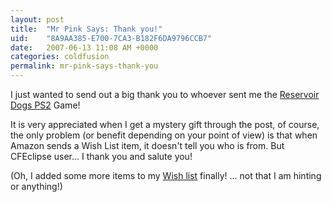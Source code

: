 ```yaml
---
layout: post
title:  "Mr Pink Says: Thank you!"
uid:	"8A9AA385-E700-7CA3-B182F6DA9796CCB7"
date:   2007-06-13 11:08 AM +0000
categories: coldfusion
permalink: mr-pink-says-thank-you
---
```

I just wanted to send out a big thank you to whoever sent me the <a href="http://www.amazon.co.uk/Eidos-Reservoir-Dogs-PS2/dp/B000197Z5S/ref=pd_bbs_sr_4/203-9241999-0683963?ie=UTF8&s=videogames&qid=1181730538&sr=8-4">Reservoir Dogs PS2</a> Game! 

It is very appreciated when I get a mystery gift through the post, of course, the only problem (or benefit depending on your point of view) is that when Amazon sends a Wish List item, it doesn't tell you who is from. But CFEclipse user... I thank you and salute you!

(Oh, I added some more items to my <a href="http://www.amazon.co.uk/gp/registry/622WQR01XXWO">Wish list</a> finally! ... not that I am hinting or anything!)